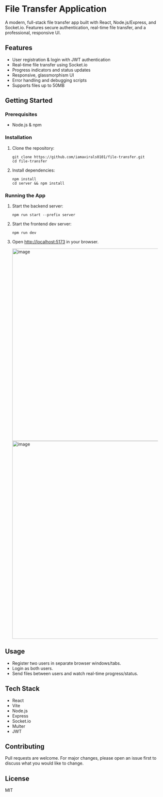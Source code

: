 # File Transfer Application

A modern, full-stack file transfer app built with React, Node.js/Express, and Socket.io. Features secure authentication, real-time file transfer, and a professional, responsive UI.

## Features
- User registration & login with JWT authentication
- Real-time file transfer using Socket.io
- Progress indicators and status updates
- Responsive, glassmorphism UI
- Error handling and debugging scripts
- Supports files up to 50MB

## Getting Started

### Prerequisites
- Node.js & npm

### Installation
1. Clone the repository:
   ```
   git clone https://github.com/iamavirals0101/file-transfer.git
   cd file-transfer
   ```
2. Install dependencies:
   ```
   npm install
   cd server && npm install
   ```

### Running the App
1. Start the backend server:
   ```
   npm run start --prefix server
   ```
2. Start the frontend dev server:
   ```
   npm run dev
   ```
3. Open [http://localhost:5173](http://localhost:5173) in your browser.

   <img width="532" height="635" alt="image" src="https://github.com/user-attachments/assets/3c07704c-eb06-4e9f-af6c-2ff281c6fc1d" />

   <img width="541" height="653" alt="image" src="https://github.com/user-attachments/assets/55c2c820-7677-40ea-82f6-9994afeafe30" />



## Usage
- Register two users in separate browser windows/tabs.
- Login as both users.
- Send files between users and watch real-time progress/status.

## Tech Stack
- React
- Vite
- Node.js
- Express
- Socket.io
- Multer
- JWT

## Contributing
Pull requests are welcome. For major changes, please open an issue first to discuss what you would like to change.

## License
MIT
